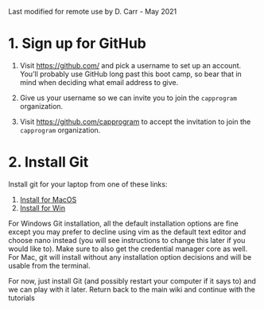 Last modified for remote use by D. Carr - May 2021

# 1. Sign up for GitHub

1. Visit https://github.com/ and pick a username to set up an account. You’ll probably use GitHub long past this boot camp, so bear that in mind when deciding what email address to give.

2. Give us your username so we can invite you to join the `capprogram` organization.

3. Visit https://github.com/capprogram to accept the invitation to join the 
`capprogram` organization.

# 2. Install Git

Install git for your laptop from one of these links:

1. [Install for MacOS](https://git-scm.com/download/mac)
2. [Install for Win](https://git-for-windows.github.io) 
 
For Windows Git installation, all the default installation options are fine except you may prefer to decline using vim as the default text editor and choose nano instead (you will see instructions to change this later if you would like to). Make sure to also get the credential manager core as well. For Mac, git will install without any installation option decisions and will be usable from the terminal.

For now, just install Git (and possibly restart your computer if it says to) and we can play with it later. Return back to the main wiki and continue with the tutorials

